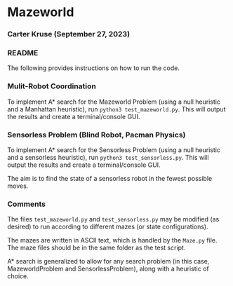 # Mazeworld
### Carter Kruse (September 27, 2023)

### README
The following provides instructions on how to run the code.

### Mulit-Robot Coordination
To implement A* search for the Mazeworld Problem (using a null heuristic and a Manhattan heuristic), run `python3 test_mazeworld.py`. This will output the results and create a terminal/console GUI.

### Sensorless Problem (Blind Robot, Pacman Physics)
To implement A* search for the Sensorless Problem (using a null heuristic and a sensorless heuristic), run `python3 test_sensorless.py`. This will output the results and create a terminal/console GUI.

The aim is to find the state of a sensorless robot in the fewest possible moves.

### Comments
The files `test_mazeworld.py` and `test_sensorless.py` may be modified (as desired) to run according to different mazes (or state configurations).

The mazes are written in ASCII text, which is handled by the `Maze.py` file. The maze files should be in the same folder as the test script.

A* search is generalized to allow for any search problem (in this case, MazeworldProblem and SensorlessProblem), along with a heuristic of choice.
